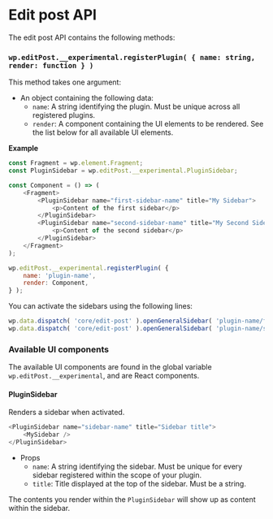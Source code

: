 Edit post API
====

The edit post API contains the following methods:

### `wp.editPost.__experimental.registerPlugin( { name: string, render: function } )`

This method takes one argument: 
- An object containing the following data:
  - `name`: A string identifying the plugin. Must be unique across all registered plugins.
  - `render`: A component containing the UI elements to be rendered. See the list below for all available UI elements.
  
**Example**

```js
const Fragment = wp.element.Fragment;
const PluginSidebar = wp.editPost.__experimental.PluginSidebar;

const Component = () => (
	<Fragment>
        <PluginSidebar name="first-sidebar-name" title="My Sidebar">
            <p>Content of the first sidebar</p>
        </PluginSidebar>
        <PluginSidebar name="second-sidebar-name" title="My Second Sidebar">
            <p>Content of the second sidebar</p>
        </PluginSidebar>
	</Fragment>
);

wp.editPost.__experimental.registerPlugin( {
    name: 'plugin-name',
    render: Component,
} );
```

You can activate the sidebars using the following lines:

```js
wp.data.dispatch( 'core/edit-post' ).openGeneralSidebar( 'plugin-name/first-sidebar-name' );
wp.data.dispatch( 'core/edit-post' ).openGeneralSidebar( 'plugin-name/second-sidebar-name' );
```
  
### Available UI components

The available UI components are found in the global variable `wp.editPost.__experimental`, and are React components.

#### PluginSidebar

Renders a sidebar when activated.
```js
<PluginSidebar name="sidebar-name" title="Sidebar title">
    <MySidebar />
</PluginSidebar>
```
- Props
  - `name`: A string identifying the sidebar. Must be unique for every sidebar registered within the scope of your plugin.
  - `title`: Title displayed at the top of the sidebar. Must be a string.
  
The contents you render within the `PluginSidebar` will show up as content within the sidebar.
